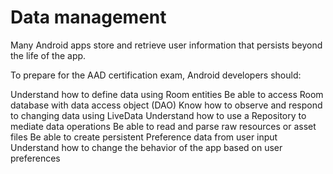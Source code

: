 # Data management

Many Android apps store and retrieve user information that persists beyond the life of the app.

To prepare for the AAD certification exam, Android developers should:

Understand how to define data using Room entities
Be able to access Room database with data access object (DAO)
Know how to observe and respond to changing data using LiveData
Understand how to use a Repository to mediate data operations
Be able to read and parse raw resources or asset files
Be able to create persistent Preference data from user input
Understand how to change the behavior of the app based on user preferences